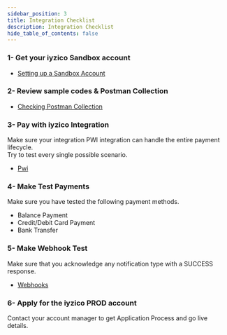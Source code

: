 ```yaml
---
sidebar_position: 3
title: Integration Checklist
description: Integration Checklist
hide_table_of_contents: false
---
```


### 1- Get your iyzico Sandbox account

- [Setting up a Sandbox Account](./setting-up-a-sandbox)

### 2- Review sample codes & Postman Collection
- [Checking Postman Collection](./checking-postman-collection) 

### 3- Pay with iyzico Integration 
Make sure your integration PWI integration can handle the entire payment lifecycle.<br/> Try to test every single possible scenario.
- [Pwi](./Pwi)

### 4- Make Test Payments
Make sure you have tested the following payment methods.

- Balance Payment
- Credit/Debit Card Payment
- Bank Transfer

### 5- Make Webhook Test
Make sure that you acknowledge any notification type with a SUCCESS response.

- [Webhooks](./Webhook)

### 6- Apply for the iyzico PROD account
Contact your account manager to get Application Process and go live details.
